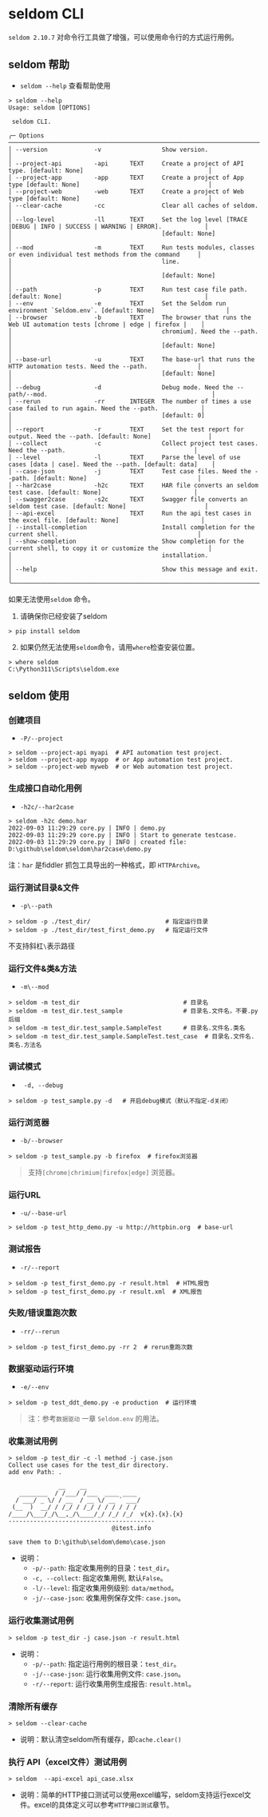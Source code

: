 # seldom CLI

`seldom 2.10.7` 对命令行工具做了增强，可以使用命令行的方式运行用例。

## seldom 帮助

* `seldom --help` 查看帮助使用

```shell
> seldom --help
Usage: seldom [OPTIONS]                                                                                                    
                                                                                                                            
 seldom CLI.                                                                                                                                                                                                                                      
                                                                                                                            
╭─ Options ────────────────────────────────────────────────────────────────────────────────────────────────────────────────╮
│ --version             -v                 Show version.                                                                   │
│ --project-api         -api      TEXT     Create a project of API type. [default: None]                                   │
│ --project-app         -app      TEXT     Create a project of App type [default: None]                                    │
│ --project-web         -web      TEXT     Create a project of Web type [default: None]                                    │
│ --clear-cache         -cc                Clear all caches of seldom.                                                     │
│ --log-level           -ll       TEXT     Set the log level [TRACE |DEBUG | INFO | SUCCESS | WARNING | ERROR].            │
│                                          [default: None]                                                                 │
│ --mod                 -m        TEXT     Run tests modules, classes or even individual test methods from the command     │
│                                          line.                                                                           │
│                                          [default: None]                                                                 │
│ --path                -p        TEXT     Run test case file path. [default: None]                                        │
│ --env                 -e        TEXT     Set the Seldom run environment `Seldom.env`. [default: None]                    │
│ --browser             -b        TEXT     The browser that runs the Web UI automation tests [chrome | edge | firefox |    │
│                                          chromium]. Need the --path.                                                     │
│                                          [default: None]                                                                 │
│ --base-url            -u        TEXT     The base-url that runs the HTTP automation tests. Need the --path.              │
│                                          [default: None]                                                                 │
│ --debug               -d                 Debug mode. Need the --path/--mod.                                              │
│ --rerun               -rr       INTEGER  The number of times a use case failed to run again. Need the --path.            │
│                                          [default: 0]                                                                    │
│ --report              -r        TEXT     Set the test report for output. Need the --path. [default: None]                │
│ --collect             -c                 Collect project test cases. Need the --path.                                    │
│ --level               -l        TEXT     Parse the level of use cases [data | case]. Need the --path. [default: data]    │
│ --case-json           -j        TEXT     Test case files. Need the --path. [default: None]                               │
│ --har2case            -h2c      TEXT     HAR file converts an seldom test case. [default: None]                          │
│ --swagger2case        -s2c      TEXT     Swagger file converts an seldom test case. [default: None]                      │
│ --api-excel                     TEXT     Run the api test cases in the excel file. [default: None]                       │
│ --install-completion                     Install completion for the current shell.                                       │
│ --show-completion                        Show completion for the current shell, to copy it or customize the              │
│                                          installation.                                                                   │
│ --help                                   Show this message and exit.                                                     │
╰──────────────────────────────────────────────────────────────────────────────────────────────────────────────────────────╯
```

如果无法使用`seldom` 命令。

1. 请确保你已经安装了seldom

```shell
> pip install seldom
```

2. 如果仍然无法使用`seldom`命令，请用`where`检查安装位置。

```shell
> where seldom
C:\Python311\Scripts\seldom.exe
```

## seldom 使用

### 创建项目

- `-P/--project`

```shell
> seldom --project-api myapi  # API automation test project.
> seldom --project-app myapp  # or App automation test project.
> seldom --project-web myweb  # or Web automation test project.
```

### 生成接口自动化用例

* `-h2c/--har2case`

```shell
> seldom -h2c demo.har
2022-09-03 11:29:29 core.py | INFO | demo.py
2022-09-03 11:29:29 core.py | INFO | Start to generate testcase.
2022-09-03 11:29:29 core.py | INFO | created file: D:\github\seldom\seldom\har2case\demo.py
```

注：`har` 是fiddler 抓包工具导出的一种格式，即 `HTTPArchive`。

### 运行测试目录&文件

* `-p\--path`

```shell
> seldom -p ./test_dir/                     # 指定运行目录
> seldom -p ./test_dir/test_first_demo.py   # 指定运行文件
```

不支持斜杠`\`表示路径

### 运行文件&类&方法

* `-m\--mod`

```shell
> seldom -m test_dir                             # 目录名
> seldom -m test_dir.test_sample                 # 目录名.文件名，不要.py后缀
> seldom -m test_dir.test_sample.SampleTest      # 目录名.文件名.类名
> seldom -m test_dir.test_sample.SampleTest.test_case  # 目录名.文件名.类名.方法名
```

### 调试模式

* ` -d, --debug`

```shell
> seldom -p test_sample.py -d   # 开启debug模式（默认不指定-d关闭）
```

### 运行浏览器

* `-b/--browser`

```shell
> seldom -p test_sample.py -b firefox  # firefox浏览器
```

> 支持`[chrome|chrimium|firefox|edge]` 浏览器。

### 运行URL

* `-u/--base-url`

```shell
> seldom -p test_http_demo.py -u http://httpbin.org  # base-url
```

### 测试报告

* `-r/--report`

```shell
> seldom -p test_first_demo.py -r result.html  # HTML报告
> seldom -p test_first_demo.py -r result.xml  # XML报告
```

### 失败/错误重跑次数

* `-rr/--rerun`

```shell
> seldom -p test_first_demo.py -rr 2  # rerun重跑次数
```

### 数据驱动运行环境

* `-e/--env`

```shell
> seldom -p test_ddt_demo.py -e production  # 运行环境
```

> 注：参考`数据驱动` 一章 `Seldom.env` 的用法。

### 收集测试用例

```shell
> seldom -p test_dir -c -l method -j case.json
Collect use cases for the test_dir directory.
add env Path: .

              __    __
   ________  / /___/ /___  ____ ____
  / ___/ _ \/ / __  / __ \/ __ ` ___/
 (__  )  __/ / /_/ / /_/ / / / / / /
/____/\___/_/\__,_/\____/_/ /_/ /_/  v{x}.{x}.{x}
-----------------------------------------
                             @itest.info

save them to D:\github\seldom\demo\case.json
```

* 说明：
    - `-p/--path`: 指定收集用例的目录：`test_dir`。
    - `-c, --collect`: 指定收集用例, 默认`False`。
    - `-l/--level`: 指定收集用例级别: `data/method`。
    - `-j/--case-json`: 收集用例保存文件: `case.json`。

### 运行收集测试用例

```shell
> seldom -p test_dir -j case.json -r result.html
```

* 说明：
    - `-p/--path`: 指定运行用例的根目录：`test_dir`。
    - `-j/--case-json`: 运行收集用例文件: `case.json`。
    - `-r/--report`: 运行收集用例生成报告: `result.html`。

### 清除所有缓存

```shell
> seldom --clear-cache
```

* 说明：默认清空seldom所有缓存，即`cache.clear()`

### 执行 API（excel文件）测试用例

```shell
> seldom  --api-excel api_case.xlsx
```

* 说明：简单的HTTP接口测试可以使用excel编写，seldom支持运行excel文件。excel的具体定义可以参考`HTTP接口测试`章节。
